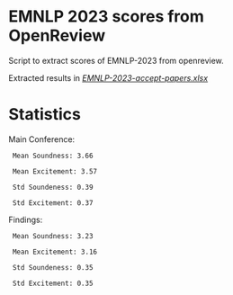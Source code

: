 # EMNLP 2023 scores from OpenReview
Script to extract scores of EMNLP-2023 from openreview.

Extracted results in [_EMNLP-2023-accept-papers.xlsx_](./EMNLP-2023-accept-papers.xlsx)
# Statistics
Main Conference:

	 Mean Soundness: 3.66
  
	 Mean Excitement: 3.57
  
	 Std Soundeness: 0.39
  
	 Std Excitement: 0.37
  
Findings:

	 Mean Soundness: 3.23
  
	 Mean Excitement: 3.16
  
	 Std Soundeness: 0.35
  
	 Std Excitement: 0.35

